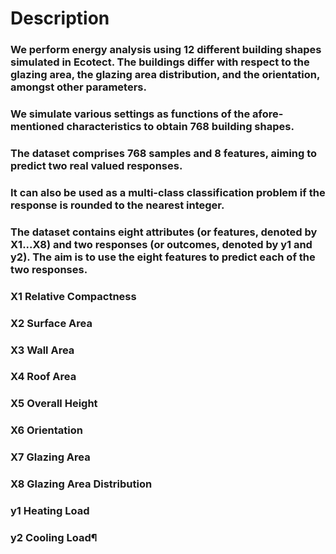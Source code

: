 # Description
### We perform energy analysis using 12 different building shapes simulated in Ecotect. The buildings differ with respect to the glazing area, the glazing area distribution, and the orientation, amongst other parameters. 
### We simulate various settings as functions of the afore-mentioned characteristics to obtain 768 building shapes. 
### The dataset comprises 768 samples and 8 features, aiming to predict two real valued responses. 
### It can also be used as a multi-class classification problem if the response is rounded to the nearest integer.

### The dataset contains eight attributes (or features, denoted by X1...X8) and two responses (or outcomes, denoted by y1 and y2). The aim is to use the eight features to predict each of the two responses.
### X1 Relative Compactness
### X2 Surface Area
### X3 Wall Area
### X4 Roof Area
### X5 Overall Height
### X6 Orientation
### X7 Glazing Area
### X8 Glazing Area Distribution
### y1 Heating Load
### y2 Cooling Load¶
